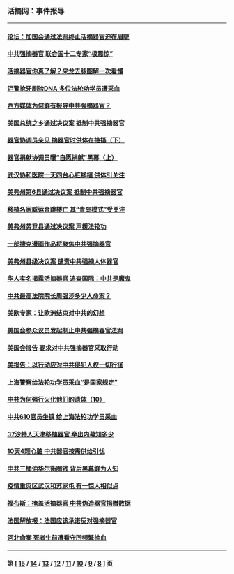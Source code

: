 ### 活摘网：事件报导
---
#### [论坛：加国会通过法案终止活摘器官迫在眉睫](../../pages/nf5877/n13029839.md?06220430) 
#### [中共强摘器官 联合国十二专家“极震惊”](../../pages/nf5877/n13024313.md?06220430) 
#### [活摘器官你真了解？来龙去脉图解一次看懂](../../pages/nf5877/n13013820.md?06220430) 
#### [沪警抢牙刷验DNA 多位法轮功学员遭采血](../../pages/nf5877/n12969218.md?06220430) 
#### [西方媒体为何鲜有报导中共强摘器官？](../../pages/nf5877/n12932034.md?06220430) 
#### [美国总统之乡通过决议案 抵制中共强摘器官](../../pages/nf5877/n12908242.md?06220430) 
#### [器官协调员亲见 摘器官时供体在抽搐（下）](../../pages/nf5877/n12898622.md?06220430) 
#### [器官捐献协调员曝“自愿捐献”黑幕（上）](../../pages/nf5877/n12878830.md?06220430) 
#### [武汉协和医院一天四台心脏移植 供体引关注](../../pages/nf5877/n12863175.md?06220430) 
#### [美弗州第6县通过决议案 抵制中共强摘器官](../../pages/nf5877/n12805218.md?06220430) 
#### [移植名家臧运金跳楼亡 其“青岛模式”受关注](../../pages/nf5877/n12803746.md?06220430) 
#### [美弗州劳登县通过决议案 声援法轮功](../../pages/nf5877/n12785715.md?06220430) 
#### [一部捷克漫画作品将聚焦中共强摘器官](../../pages/nf5877/n12785954.md?06220430) 
#### [美弗州县级决议案 谴责中共强摘人体器官](../../pages/nf5877/n12721290.md?06220430) 
#### [华人实名揭露活摘器官 追查国际：中共是魔鬼](../../pages/nf5877/n12691724.md?06220430) 
#### [中共最高法院院长周强涉多少人命案？](../../pages/nf5877/n12678074.md?06220430) 
#### [美欧专家：让欧洲结束对中共的幻想](../../pages/nf5877/n12652921.md?06220430) 
#### [美国会参众议员发起制止中共强摘器官法案](../../pages/nf5877/n12627668.md?06220430) 
#### [美国会报告 要求对中共强摘器官采取行动](../../pages/nf5877/n12448233.md?06220430) 
#### [美报告：以行动应对中共侵犯人权一切行径](../../pages/nf5877/n12443204.md?06220430) 
#### [上海警察给法轮功学员采血“是国家规定”](../../pages/nf5877/n12371027.md?06220430) 
#### [中共为何强行火化他们的遗体（10）](../../pages/nf5877/n12352363.md?06220430) 
#### [中共610官员坐镇 给上海法轮功学员采血](../../pages/nf5877/n12350295.md?06220430) 
#### [37沙特人天津移植器官 牵出内幕知多少](../../pages/nf5877/n12338586.md?06220430) 
#### [10天4颗心脏 中共器官按需供给引忧](../../pages/nf5877/n12326366.md?06220430) 
#### [中共三桶油华尔街圈钱 背后黑幕鲜为人知](../../pages/nf5877/n12249199.md?06220430) 
#### [疫情重灾区武汉和苏家屯 有一惊人相似点](../../pages/nf5877/n12150824.md?06220430) 
#### [福布斯：掩盖活摘器官 中共伪造器官捐赠数据](../../pages/nf5877/n11669316.md?06220430) 
#### [法国解放报：法国应该承诺反对强摘器官](../../pages/nf5877/n11597772.md?06220430) 
#### [河北命案 死者生前遭看守所频繁抽血](../../pages/nf5877/n11594995.md?06220430) 

---
#### 第 [ [15](./15.md?06220430) / [14](./14.md?06220430) / [13](./13.md?06220430) / [12](./12.md?06220430) / [11](./11.md?06220430) / [10](./10.md?06220430) / [9](./9.md?06220430) / [8](./8.md?06220430) ] 页

